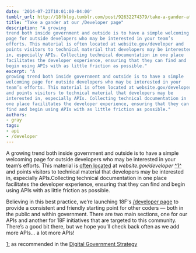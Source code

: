 ```yaml
---
date: '2014-07-23T10:01:00-04:00'
tumblr_url: http://18fblog.tumblr.com/post/92632274379/take-a-gander-at-our-developer-page
title: "Take a gander at our /Developer page"
description: "A growing
trend both inside government and outside is to have a simple welcoming
page for outside developers who may be interested in your team’s
efforts. This material is often located at website.gov/developer and
points visitors to technical material that developers may be interested
in, especially APIs. Collecting technical documentation in one place
facilitates the developer experience, ensuring that they can find and
begin using APIs with as little friction as possible."
excerpt: "A
growing trend both inside government and outside is to have a simple
welcoming page for outside developers who may be interested in your
team’s efforts. This material is often located at website.gov/developer
and points visitors to technical material that developers may be
interested in, especially APIs. Collecting technical documentation in
one place facilitates the developer experience, ensuring that they can
find and begin using APIs with as little friction as possible."
authors:
- gray
tags:
- api
- /developer
---
```


A growing trend both inside government and outside is to have a simple
welcoming page for outside developers who may be interested in your
team’s efforts. This material is [often
located](https://18f.gsa.gov/2014/05/29/announcing-the-developer-program-a-new-hub-for/)
at *website.gov/developer* <span id="back-1">[^1^](#footnote-1)</span>
and points visitors to technical material that developers may be
interested in, especially APIs.Collecting technical documentation in one
place facilitates the developer experience, ensuring that they can find
and begin using APIs with as little friction as possible.

Believing in this best practice, we’re launching 18F's [/developer
page](https://18f.gsa.gov/developer) to provide a consistent and
friendly starting point for other coders — both in the public and within
government. There are two main sections, one for our APIs and another
for 18F initiatives that are targeted to this community. There’s a good
bit there, but we hope you’ll check back often as we add more APIs... a
lot more APIs!

<span id="footnote-1">[1:](#back-1)</span> as recommended in the
[Digital Government
Strategy](https://www.whitehouse.gov/sites/default/files/omb/egov/digital-government/digital-government.html#open-data-default)
